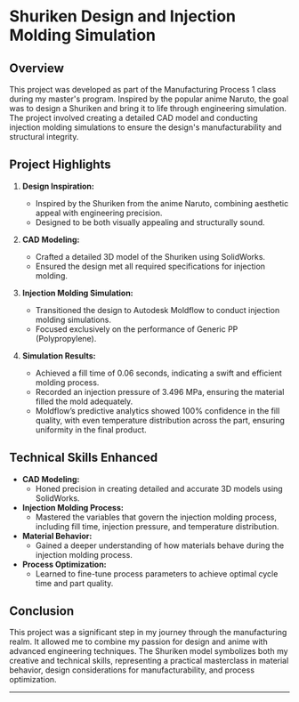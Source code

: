 # Shuriken Design and Injection Molding Simulation

## Overview
This project was developed as part of the Manufacturing Process 1 class during my master's program. Inspired by the popular anime Naruto, the goal was to design a Shuriken and bring it to life through engineering simulation. The project involved creating a detailed CAD model and conducting injection molding simulations to ensure the design's manufacturability and structural integrity.

## Project Highlights
1. **Design Inspiration:**
   - Inspired by the Shuriken from the anime Naruto, combining aesthetic appeal with engineering precision.
   - Designed to be both visually appealing and structurally sound.

2. **CAD Modeling:**
   - Crafted a detailed 3D model of the Shuriken using SolidWorks.
   - Ensured the design met all required specifications for injection molding.

3. **Injection Molding Simulation:**
   - Transitioned the design to Autodesk Moldflow to conduct injection molding simulations.
   - Focused exclusively on the performance of Generic PP (Polypropylene).

4. **Simulation Results:**
   - Achieved a fill time of 0.06 seconds, indicating a swift and efficient molding process.
   - Recorded an injection pressure of 3.496 MPa, ensuring the material filled the mold adequately.
   - Moldflow’s predictive analytics showed 100% confidence in the fill quality, with even temperature distribution across the part, ensuring uniformity in the final product.

## Technical Skills Enhanced
- **CAD Modeling:**
  - Honed precision in creating detailed and accurate 3D models using SolidWorks.
- **Injection Molding Process:**
  - Mastered the variables that govern the injection molding process, including fill time, injection pressure, and temperature distribution.
- **Material Behavior:**
  - Gained a deeper understanding of how materials behave during the injection molding process.
- **Process Optimization:**
  - Learned to fine-tune process parameters to achieve optimal cycle time and part quality.

## Conclusion
This project was a significant step in my journey through the manufacturing realm. It allowed me to combine my passion for design and anime with advanced engineering techniques. The Shuriken model symbolizes both my creative and technical skills, representing a practical masterclass in material behavior, design considerations for manufacturability, and process optimization.

---